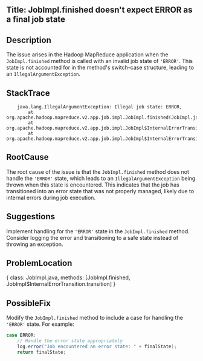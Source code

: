 ## Title: JobImpl.finished doesn't expect ERROR as a final job state

## Description
The issue arises in the Hadoop MapReduce application when the `JobImpl.finished` method is called with an invalid job state of `'ERROR'`. This state is not accounted for in the method's switch-case structure, leading to an `IllegalArgumentException`.

## StackTrace
```
    java.lang.IllegalArgumentException: Illegal job state: ERROR,
        at org.apache.hadoop.mapreduce.v2.app.job.impl.JobImpl.finished(JobImpl.java:838),
        at org.apache.hadoop.mapreduce.v2.app.job.impl.JobImpl$InternalErrorTransition.transition(JobImpl.java:1622),
        at org.apache.hadoop.mapreduce.v2.app.job.impl.JobImpl$InternalErrorTransition.transition(JobImpl.java:1)
```

## RootCause
The root cause of the issue is that the `JobImpl.finished` method does not handle the `'ERROR'` state, which leads to an `IllegalArgumentException` being thrown when this state is encountered. This indicates that the job has transitioned into an error state that was not properly managed, likely due to internal errors during job execution.

## Suggestions
Implement handling for the `'ERROR'` state in the `JobImpl.finished` method. Consider logging the error and transitioning to a safe state instead of throwing an exception.

## ProblemLocation
{
    class: JobImpl.java,
    methods: [JobImpl.finished, JobImpl$InternalErrorTransition.transition]
}

## PossibleFix
Modify the `JobImpl.finished` method to include a case for handling the `'ERROR'` state. For example:
```java
case ERROR:
    // Handle the error state appropriately
    log.error("Job encountered an error state: " + finalState);
    return finalState;
```